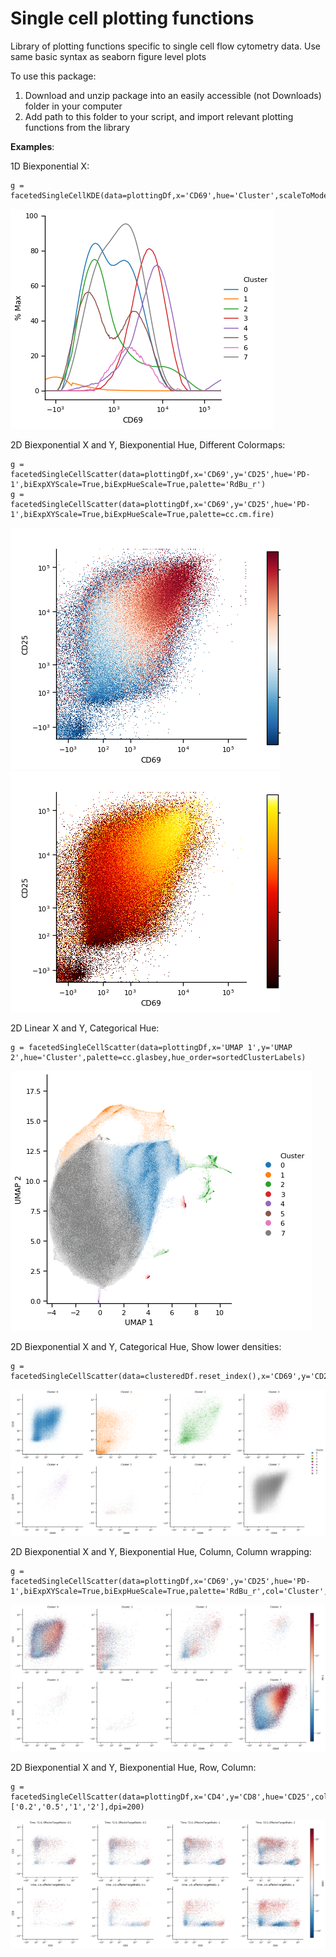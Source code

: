# Single cell plotting functions 
Library of plotting functions specific to single cell flow cytometry data. Use same basic syntax as seaborn figure level plots

To use this package:
1. Download and unzip package into an easily accessible (not Downloads) folder in your computer
2. Add path to this folder to your script, and import relevant plotting functions from the library

**Examples**:  
  
1D Biexponential X: 
``` 
g = facetedSingleCellKDE(data=plottingDf,x='CD69',hue='Cluster',scaleToMode=True,smooth_res=80)   
``` 
![image info](./examples/1D-numericXYExample.png)

2D Biexponential X and Y, Biexponential Hue, Different Colormaps:  
``` 
g = facetedSingleCellScatter(data=plottingDf,x='CD69',y='CD25',hue='PD-1',biExpXYScale=True,biExpHueScale=True,palette='RdBu_r')  
g = facetedSingleCellScatter(data=plottingDf,x='CD69',y='CD25',hue='PD-1',biExpXYScale=True,biExpHueScale=True,palette=cc.cm.fire)  
```
![image info](./examples/differentCmap1.png)  
![image info](./examples/differentCmap2.png)

2D Linear X and Y, Categorical Hue:  
``` 
g = facetedSingleCellScatter(data=plottingDf,x='UMAP 1',y='UMAP 2',hue='Cluster',palette=cc.glasbey,hue_order=sortedClusterLabels)  
``` 
![image info](./examples/linXY_CatHue.png)

2D Biexponential X and Y, Categorical Hue, Show lower densities:  
``` 
g = facetedSingleCellScatter(data=clusteredDf.reset_index(),x='CD69',y='CD25',hue='Cluster',biExpXYScale=True,col='Cluster',col_wrap=4,col_order=sortedClusterLabels,hue_order=sortedClusterLabels,spread_threshold=0.5)  
``` 
![image info](./examples/numericXYExample.png)

2D Biexponential X and Y, Biexponential Hue, Column, Column wrapping:  
``` 
g = facetedSingleCellScatter(data=plottingDf,x='CD69',y='CD25',hue='PD-1',biExpXYScale=True,biExpHueScale=True,palette='RdBu_r',col='Cluster',col_wrap=4,col_order=sortedClusterLabels)  
``` 
![image info](./examples/2D-numericXYHueExample.png)

2D Biexponential X and Y, Biexponential Hue, Row, Column:  
``` 
g = facetedSingleCellScatter(data=plottingDf,x='CD4',y='CD8',hue='CD25',col='EffectorTargetRatio',row='Time',palette='RdBu_r',biExpXYScale=True,biExpHueScale=True,col_order=['0.2','0.5','1','2'],dpi=200)  
``` 
![image info](./examples/rowcolExample.png)
